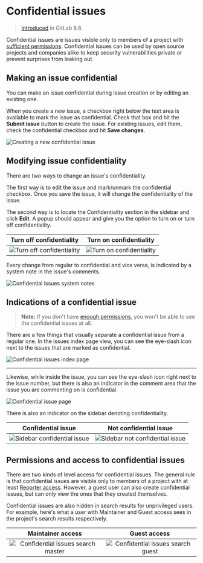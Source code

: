 # Confidential issues

> [Introduced](https://gitlab.com/gitlab-org/gitlab-ce/merge_requests/3282) in GitLab 8.6.

Confidential issues are issues visible only to members of a project with
[sufficient permissions](#permissions-and-access-to-confidential-issues).
Confidential issues can be used by open source projects and companies alike to
keep security vulnerabilities private or prevent surprises from leaking out.

## Making an issue confidential

You can make an issue confidential during issue creation or by editing
an existing one.

When you create a new issue, a checkbox right below the text area is available
to mark the issue as confidential. Check that box and hit the **Submit issue**
button to create the issue. For existing issues, edit them, check the
confidential checkbox and hit **Save changes**.

![Creating a new confidential issue](img/confidential_issues_create.png)

## Modifying issue confidentiality

There are two ways to change an issue's confidentiality.

The first way is to edit the issue and mark/unmark the confidential checkbox.
Once you save the issue, it will change the confidentiality of the issue.

The second way is to locate the Confidentiality section in the sidebar and click
**Edit**. A popup should appear and give you the option to turn on or turn off confidentiality.

| Turn off confidentiality | Turn on confidentiality |
| :-----------: | :----------: |
| ![Turn off confidentiality](img/turn_off_confidentiality.png) | ![Turn on confidentiality](img/turn_on_confidentiality.png) |

Every change from regular to confidential and vice versa, is indicated by a
system note in the issue's comments.

![Confidential issues system notes](img/confidential_issues_system_notes.png)

## Indications of a confidential issue

>**Note:** If you don't have [enough permissions](#permissions-and-access-to-confidential-issues),
you won't be able to see the confidential issues at all.

There are a few things that visually separate a confidential issue from a
regular one. In the issues index page view, you can see the eye-slash icon
next to the issues that are marked as confidential.

![Confidential issues index page](img/confidential_issues_index_page.png)

---

Likewise, while inside the issue, you can see the eye-slash icon right next to
the issue number, but there is also an indicator in the comment area that the
issue you are commenting on is confidential.

![Confidential issue page](img/confidential_issues_issue_page.png)

There is also an indicator on the sidebar denoting confidentiality.

| Confidential issue | Not confidential issue |
| :-----------: | :----------: |
| ![Sidebar confidential issue](img/sidebar_confidential_issue.png) | ![Sidebar not confidential issue](img/sidebar_not_confidential_issue.png) |

## Permissions and access to confidential issues

There are two kinds of level access for confidential issues. The general rule
is that confidential issues are visible only to members of a project with at
least [Reporter access](../../permissions.md#project-members-permissions). However, a guest user can also create
confidential issues, but can only view the ones that they created themselves.

Confidential issues are also hidden in search results for unprivileged users.
For example, here's what a user with Maintainer and Guest access sees in the
project's search results respectively.

| Maintainer access | Guest access |
| :-----------: | :----------: |
| ![Confidential issues search master](img/confidential_issues_search_master.png) | ![Confidential issues search guest](img/confidential_issues_search_guest.png) |
